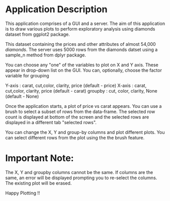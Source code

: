 # Application Description
This application comprises of a GUI and a server.
The aim of this application is to draw various plots to perform
exploratory analysis using diamonds dataset from ggplot2 package. 
 
This dataset containing the prices and other attributes of almost 
54,000 *diamonds*. The server uses 5000 rows from the diamonds 
datset using a sample_n method from dplyr package. 

You can choose any "one" of the variables to plot on X and Y axis. 
These appear in drop-down list on the GUI. You can, optionally, 
choose the factor variable for grouping

Y-axis  : carat, cut,color, clarity, price (default - price)
X-axis  : carat, cut,color, clarity, price (default - carat)
groupby : cut, color, clarity, None (default - None)
 

Once the application starts, a plot of price vs carat appears.
You can use a brush to select a subset of rows from the data-frame. 
The selected row count is displayed at bottom of the screen and
the selected rows are displayed in a different tab "selected rows".

You can change the X, Y and group-by columns and plot different
plots. You can select different rows from the plot using the
the brush feature. 

# Important Note:
The X, Y and groupby columns cannot be the same.
If columns are the same, an error will be displayed prompting you 
to re-select the columns. The existing plot will be erased.

Happy Plotting !!
